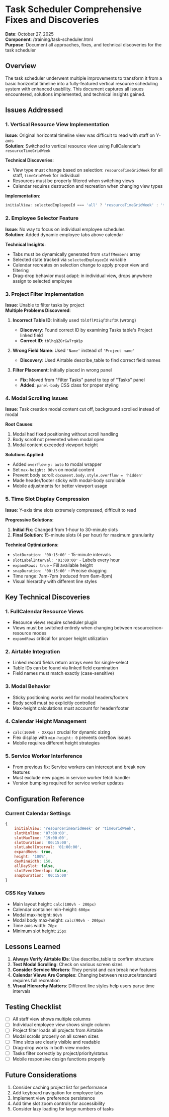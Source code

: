 # Task Scheduler Comprehensive Fixes and Discoveries

**Date**: October 27, 2025  
**Component**: /training/task-scheduler.html  
**Purpose**: Document all approaches, fixes, and technical discoveries for the task scheduler

## Overview

The task scheduler underwent multiple improvements to transform it from a basic horizontal timeline into a fully-featured vertical resource scheduling system with enhanced usability. This document captures all issues encountered, solutions implemented, and technical insights gained.

## Issues Addressed

### 1. Vertical Resource View Implementation
**Issue**: Original horizontal timeline view was difficult to read with staff on Y-axis  
**Solution**: Switched to vertical resource view using FullCalendar's `resourceTimeGridWeek`

**Technical Discoveries**:
- View type must change based on selection: `resourceTimeGridWeek` for all staff, `timeGridWeek` for individual
- Resources must be properly filtered when switching views
- Calendar requires destruction and recreation when changing view types

**Implementation**:
```javascript
initialView: selectedEmployeeId === 'all' ? 'resourceTimeGridWeek' : 'timeGridWeek'
```

### 2. Employee Selector Feature
**Issue**: No way to focus on individual employee schedules  
**Solution**: Added dynamic employee tabs above calendar

**Technical Insights**:
- Tabs must be dynamically generated from `staffMembers` array
- Selected state tracked via `selectedEmployeeId` variable
- Calendar recreates on selection change to apply proper view and filtering
- Drag-drop behavior must adapt: in individual view, drops anywhere assign to selected employee

### 3. Project Filter Implementation
**Issue**: Unable to filter tasks by project  
**Multiple Problems Discovered**:

1. **Incorrect Table ID**: Initially used `tblOflPIiqfIhzfIR` (wrong)
   - **Discovery**: Found correct ID by examining Tasks table's Project linked field
   - **Correct ID**: `tblhqQZOrGw7rqW1p`

2. **Wrong Field Name**: Used `'Name'` instead of `'Project name'`
   - **Discovery**: Used Airtable describe_table to find correct field names

3. **Filter Placement**: Initially placed in wrong panel
   - **Fix**: Moved from "Filter Tasks" panel to top of "Tasks" panel
   - **Added**: `panel-body` CSS class for proper styling

### 4. Modal Scrolling Issues
**Issue**: Task creation modal content cut off, background scrolled instead of modal

**Root Causes**:
1. Modal had fixed positioning without scroll handling
2. Body scroll not prevented when modal open
3. Modal content exceeded viewport height

**Solutions Applied**:
- Added `overflow-y: auto` to modal wrapper
- Set `max-height: 90vh` on modal content
- Prevent body scroll: `document.body.style.overflow = 'hidden'`
- Made header/footer sticky with modal-body scrollable
- Mobile adjustments for better viewport usage

### 5. Time Slot Display Compression
**Issue**: Y-axis time slots extremely compressed, difficult to read

**Progressive Solutions**:
1. **Initial Fix**: Changed from 1-hour to 30-minute slots
2. **Final Solution**: 15-minute slots (4 per hour) for maximum granularity

**Technical Optimizations**:
- `slotDuration: '00:15:00'` - 15-minute intervals
- `slotLabelInterval: '01:00:00'` - Labels every hour
- `expandRows: true` - Fill available height
- `snapDuration: '00:15:00'` - Precise dragging
- Time range: 7am-7pm (reduced from 6am-8pm)
- Visual hierarchy with different line styles

## Key Technical Discoveries

### 1. FullCalendar Resource Views
- Resource views require scheduler plugin
- Views must be switched entirely when changing between resource/non-resource modes
- `expandRows` critical for proper height utilization

### 2. Airtable Integration
- Linked record fields return arrays even for single-select
- Table IDs can be found via linked field examination
- Field names must match exactly (case-sensitive)

### 3. Modal Behavior
- Sticky positioning works well for modal headers/footers
- Body scroll must be explicitly controlled
- Max-height calculations must account for header/footer

### 4. Calendar Height Management
- `calc(100vh - XXXpx)` crucial for dynamic sizing
- Flex display with `min-height: 0` prevents overflow issues
- Mobile requires different height strategies

### 5. Service Worker Interference
- From previous fix: Service workers can intercept and break new features
- Must exclude new pages in service worker fetch handler
- Version bumping required for service worker updates

## Configuration Reference

### Current Calendar Settings
```javascript
{
    initialView: 'resourceTimeGridWeek' or 'timeGridWeek',
    slotMinTime: '07:00:00',
    slotMaxTime: '19:00:00',
    slotDuration: '00:15:00',
    slotLabelInterval: '01:00:00',
    expandRows: true,
    height: '100%',
    dayMinWidth: 150,
    allDaySlot: false,
    slotEventOverlap: false,
    snapDuration: '00:15:00'
}
```

### CSS Key Values
- Main layout height: `calc(100vh - 200px)`
- Calendar container min-height: `600px`
- Modal max-height: `90vh`
- Modal body max-height: `calc(90vh - 200px)`
- Time axis width: `70px`
- Minimum slot height: `25px`

## Lessons Learned

1. **Always Verify Airtable IDs**: Use describe_table to confirm structure
2. **Test Modal Scrolling**: Check on various screen sizes
3. **Consider Service Workers**: They persist and can break new features
4. **Calendar Views Are Complex**: Changing between resource/standard requires full recreation
5. **Visual Hierarchy Matters**: Different line styles help users parse time intervals

## Testing Checklist

- [ ] All staff view shows multiple columns
- [ ] Individual employee view shows single column
- [ ] Project filter loads all projects from Airtable
- [ ] Modal scrolls properly on all screen sizes
- [ ] Time slots are clearly visible and readable
- [ ] Drag-drop works in both view modes
- [ ] Tasks filter correctly by project/priority/status
- [ ] Mobile responsive design functions properly

## Future Considerations

1. Consider caching project list for performance
2. Add keyboard navigation for employee tabs
3. Implement view preference persistence
4. Add time slot zoom controls for accessibility
5. Consider lazy loading for large numbers of tasks
